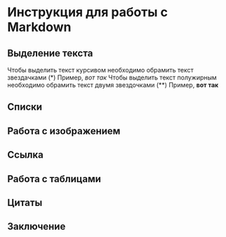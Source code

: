 # Инструкция для работы с Markdown

## Выделение текста
Чтобы выделить текст курсивом необходимо обрамить текст звездачками (*) Пример, *вот так*
Чтобы выделить текст полужирным необходимо обрамить текст двумя звездочками (**) Пример, **вот так**
## Списки

## Работа с изображением

## Ссылка

## Работа с таблицами

## Цитаты

## Заключение